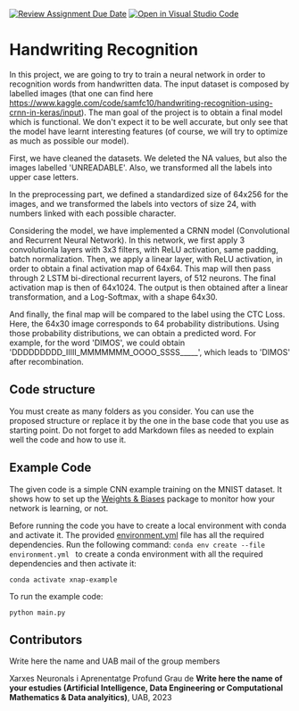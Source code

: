 [![Review Assignment Due Date](https://classroom.github.com/assets/deadline-readme-button-24ddc0f5d75046c5622901739e7c5dd533143b0c8e959d652212380cedb1ea36.svg)](https://classroom.github.com/a/jPcQNmHU)
[![Open in Visual Studio Code](https://classroom.github.com/assets/open-in-vscode-718a45dd9cf7e7f842a935f5ebbe5719a5e09af4491e668f4dbf3b35d5cca122.svg)](https://classroom.github.com/online_ide?assignment_repo_id=14965960&assignment_repo_type=AssignmentRepo)
# Handwriting Recognition
In this project, we are going to try to train a neural network in order to recognition words from handwritten data. The input dataset is composed by labelled images (that one can find here https://www.kaggle.com/code/samfc10/handwriting-recognition-using-crnn-in-keras/input). The man goal of the project is to obtain a final model which is functional. We don't expect it to be well accurate, but only see that the model have learnt interesting features (of course, we will try to optimize as much as possible our model).

First, we have cleaned the datasets. We deleted the NA values, but also the images labelled 'UNREADABLE'. Also, we transformed all the labels into upper case letters.

In the preprocessing part, we defined a standardized size of 64x256 for the images, and we transformed the labels into vectors of size 24, with numbers linked with each possible character.

Considering the model, we have implemented a CRNN model (Convolutional and Recurrent Neural Network). In this network, we first apply 3 convolutionla layers with 3x3 filters, with ReLU activation, same padding, batch normalization. Then, we apply a linear layer, with ReLU activation, in order to obtain a final activation map of 64x64. This map will then pass through 2 LSTM bi-directional recurrent layers, of 512 neurons. The final activation map is then of 64x1024. The output is then obtained after a linear transformation, and a Log-Softmax, with a shape 64x30.

And finally, the final map will be compared to the label using the CTC Loss. Here, the 64x30 image corresponds to 64 probability distributions. Using those probability distributions, we can obtain a predicted word. For example, for the word 'DIMOS', we could obtain 'DDDDDDDDD_IIIII_MMMMMMM_OOOO_SSSS_____', which leads to 'DIMOS' after recombination.



## Code structure
You must create as many folders as you consider. You can use the proposed structure or replace it by the one in the base code that you use as starting point. Do not forget to add Markdown files as needed to explain well the code and how to use it.

## Example Code
The given code is a simple CNN example training on the MNIST dataset. It shows how to set up the [Weights & Biases](https://wandb.ai/site)  package to monitor how your network is learning, or not.

Before running the code you have to create a local environment with conda and activate it. The provided [environment.yml](https://github.com/DCC-UAB/XNAP-Project/environment.yml) file has all the required dependencies. Run the following command: ``conda env create --file environment.yml `` to create a conda environment with all the required dependencies and then activate it:
```
conda activate xnap-example
```

To run the example code:
```
python main.py
```



## Contributors
Write here the name and UAB mail of the group members

Xarxes Neuronals i Aprenentatge Profund
Grau de __Write here the name of your estudies (Artificial Intelligence, Data Engineering or Computational Mathematics & Data analyitics)__, 
UAB, 2023
